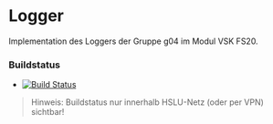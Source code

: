 # Logger

Implementation des Loggers der Gruppe g04 im Modul VSK FS20.

### Buildstatus
* [![Build Status](https://jenkins-vsk.el.eee.intern/jenkins/buildStatus/icon?job=g04-logger)](https://jenkins-vsk.el.eee.intern/jenkins/job/g04-logger/)

> Hinweis: Buildstatus nur innerhalb HSLU-Netz (oder per VPN) sichtbar!
